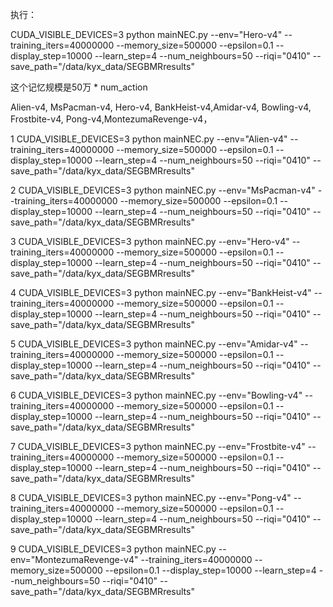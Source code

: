 
执行：

CUDA_VISIBLE_DEVICES=3 python mainNEC.py --env="Hero-v4" --training_iters=40000000 --memory_size=500000  --epsilon=0.1  --display_step=10000 --learn_step=4 --num_neighbours=50 --riqi="0410" --save_path="/data/kyx_data/SEGBMRresults"

这个记忆规模是50万 * num_action

Alien-v4, MsPacman-v4, Hero-v4, BankHeist-v4,Amidar-v4, Bowling-v4, Frostbite-v4, Pong-v4,MontezumaRevenge-v4，

1
CUDA_VISIBLE_DEVICES=3 python mainNEC.py --env="Alien-v4" --training_iters=40000000 --memory_size=500000  --epsilon=0.1  --display_step=10000 --learn_step=4 --num_neighbours=50 --riqi="0410" --save_path="/data/kyx_data/SEGBMRresults"

2
CUDA_VISIBLE_DEVICES=3 python mainNEC.py --env="MsPacman-v4" --training_iters=40000000 --memory_size=500000  --epsilon=0.1  --display_step=10000 --learn_step=4 --num_neighbours=50 --riqi="0410" --save_path="/data/kyx_data/SEGBMRresults"

3
CUDA_VISIBLE_DEVICES=3 python mainNEC.py --env="Hero-v4" --training_iters=40000000 --memory_size=500000  --epsilon=0.1  --display_step=10000 --learn_step=4 --num_neighbours=50 --riqi="0410" --save_path="/data/kyx_data/SEGBMRresults"

4
CUDA_VISIBLE_DEVICES=3 python mainNEC.py --env="BankHeist-v4" --training_iters=40000000 --memory_size=500000  --epsilon=0.1  --display_step=10000 --learn_step=4 --num_neighbours=50 --riqi="0410" --save_path="/data/kyx_data/SEGBMRresults"

5
CUDA_VISIBLE_DEVICES=3 python mainNEC.py --env="Amidar-v4" --training_iters=40000000 --memory_size=500000  --epsilon=0.1  --display_step=10000 --learn_step=4 --num_neighbours=50 --riqi="0410" --save_path="/data/kyx_data/SEGBMRresults"

6
CUDA_VISIBLE_DEVICES=3 python mainNEC.py --env="Bowling-v4" --training_iters=40000000 --memory_size=500000  --epsilon=0.1  --display_step=10000 --learn_step=4 --num_neighbours=50 --riqi="0410" --save_path="/data/kyx_data/SEGBMRresults"

7
CUDA_VISIBLE_DEVICES=3 python mainNEC.py --env="Frostbite-v4" --training_iters=40000000 --memory_size=500000  --epsilon=0.1  --display_step=10000 --learn_step=4 --num_neighbours=50 --riqi="0410" --save_path="/data/kyx_data/SEGBMRresults"

8
CUDA_VISIBLE_DEVICES=3 python mainNEC.py --env="Pong-v4" --training_iters=40000000 --memory_size=500000  --epsilon=0.1  --display_step=10000 --learn_step=4 --num_neighbours=50 --riqi="0410" --save_path="/data/kyx_data/SEGBMRresults"

9
CUDA_VISIBLE_DEVICES=3 python mainNEC.py --env="MontezumaRevenge-v4" --training_iters=40000000 --memory_size=500000  --epsilon=0.1  --display_step=10000 --learn_step=4 --num_neighbours=50 --riqi="0410" --save_path="/data/kyx_data/SEGBMRresults"